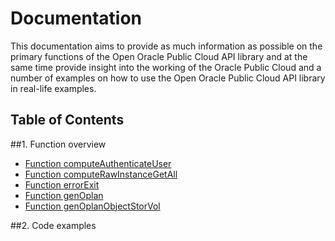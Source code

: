 # Documentation
This documentation aims to provide as much information as possible on the primary functions of the Open Oracle Public Cloud API library and at the same time provide insight into the working of the Oracle Public Cloud and a number of examples on how to use the Open Oracle Public Cloud API library in real-life examples.

## Table of Contents
##1. Function overview
* [Function computeAuthenticateUser](function/computeAuthenticateUser)
* [Function computeRawInstanceGetAll](function/computeRawInstanceGetAll)
* [Function errorExit](function/errorExit)
* [Function genOplan](function/genOplan)
* [Function genOplanObjectStorVol](function/genOplanObjectStorVol) 

##2. Code examples

